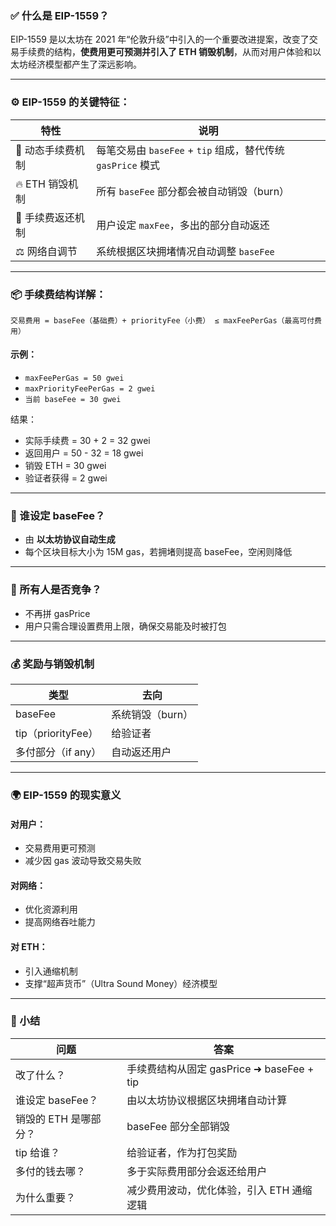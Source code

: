 ### ✅ 什么是 EIP-1559？

EIP-1559 是以太坊在 2021 年“伦敦升级”中引入的一个重要改进提案，改变了交易手续费的结构，**使费用更可预测并引入了 ETH 销毁机制**，从而对用户体验和以太坊经济模型都产生了深远影响。

---

### ⚙️ EIP-1559 的关键特征：

| 特性 | 说明 |
|------|------|
| 🔄 动态手续费机制 | 每笔交易由 `baseFee` + `tip` 组成，替代传统 `gasPrice` 模式 |
| 🔥 ETH 销毁机制 | 所有 `baseFee` 部分都会被自动销毁（burn） |
| 💸 手续费返还机制 | 用户设定 `maxFee`，多出的部分自动返还 |
| ⚖️ 网络自调节 | 系统根据区块拥堵情况自动调整 `baseFee` |

---

### 📦 手续费结构详解：

```
交易费用 = baseFee（基础费）+ priorityFee（小费） ≤ maxFeePerGas（最高可付费用）
```

#### 示例：

- `maxFeePerGas = 50 gwei`
- `maxPriorityFeePerGas = 2 gwei`
- `当前 baseFee = 30 gwei`

结果：

- 实际手续费 = 30 + 2 = 32 gwei
- 返回用户 = 50 - 32 = 18 gwei
- 销毁 ETH = 30 gwei
- 验证者获得 = 2 gwei

---

### 🧠 谁设定 baseFee？

- 由 **以太坊协议自动生成**
- 每个区块目标大小为 15M gas，若拥堵则提高 baseFee，空闲则降低

---

### 👥 所有人是否竞争？

- 不再拼 gasPrice
- 用户只需合理设置费用上限，确保交易能及时被打包

---

### 💰 奖励与销毁机制

| 类型 | 去向 |
|------|------|
| baseFee | 系统销毁（burn） |
| tip（priorityFee） | 给验证者 |
| 多付部分（if any） | 自动返还用户 |

---

### 🌍 EIP-1559 的现实意义

#### 对用户：

- 交易费用更可预测
- 减少因 gas 波动导致交易失败

#### 对网络：

- 优化资源利用
- 提高网络吞吐能力

#### 对 ETH：

- 引入通缩机制
- 支撑“超声货币”（Ultra Sound Money）经济模型

---

### 📝 小结

| 问题 | 答案 |
|------|------|
| 改了什么？ | 手续费结构从固定 gasPrice ➜ baseFee + tip |
| 谁设定 baseFee？ | 由以太坊协议根据区块拥堵自动计算 |
| 销毁的 ETH 是哪部分？ | baseFee 部分全部销毁 |
| tip 给谁？ | 给验证者，作为打包奖励 |
| 多付的钱去哪？ | 多于实际费用部分会返还给用户 |
| 为什么重要？ | 减少费用波动，优化体验，引入 ETH 通缩逻辑 |

